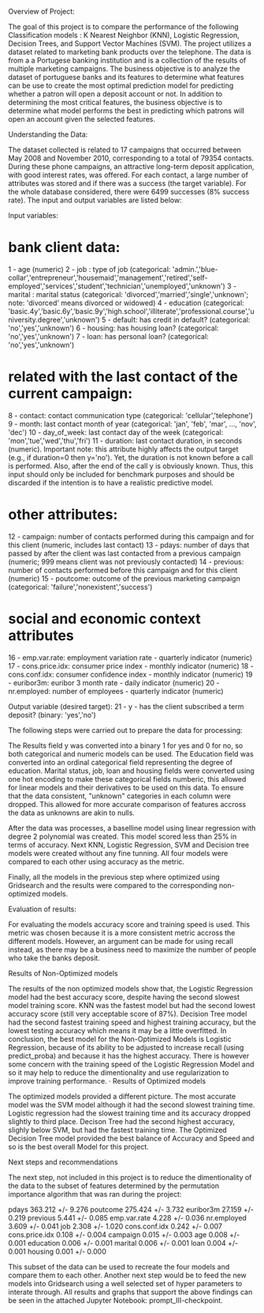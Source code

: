 
Overview of Project:

The goal of this project is to compare the performance of the following Classification models : 
K Nearest Neighbor (KNN), Logistic Regression, Decision Trees, and Support Vector Machines (SVM). The project utilizes a 
dataset related to marketing bank products over the telephone.  The data is from a a Portugese banking institution 
and is a collection of the results of multiple marketing campaigns. The business objective is to analyze the 
dataset of portuguese banks and its features to determine what features can be use to create the most optimal
 prediction model for predicting whether a patron will open a deposit account or not. In addition to determining 
 the most critical features, the business objective is to determine what 
model performs the best in predicting which patrons will open an account given the selected features.

Understanding the Data:

The dataset collected is related to 17 campaigns that occurred between May 2008 and November 2010, corresponding to a total of 79354 contacts. During these phone campaigns, an attractive long-term deposit application, with good interest rates, was offered. For each contact, a large number of attributes was stored and if there was a success 
(the target variable). For the whole database considered, there were 6499 successes (8% success rate).  The input and output variables are listed below:

Input variables:
# bank client data:
1 - age (numeric)
2 - job : type of job (categorical: 'admin.','blue-collar','entrepreneur','housemaid','management','retired','self-employed','services','student','technician','unemployed','unknown')
3 - marital : marital status (categorical: 'divorced','married','single','unknown'; note: 'divorced' means divorced or widowed)
4 - education (categorical: 'basic.4y','basic.6y','basic.9y','high.school','illiterate','professional.course','university.degree','unknown')
5 - default: has credit in default? (categorical: 'no','yes','unknown')
6 - housing: has housing loan? (categorical: 'no','yes','unknown')
7 - loan: has personal loan? (categorical: 'no','yes','unknown')
# related with the last contact of the current campaign:
8 - contact: contact communication type (categorical: 'cellular','telephone')
9 - month: last contact month of year (categorical: 'jan', 'feb', 'mar', ..., 'nov', 'dec')
10 - day_of_week: last contact day of the week (categorical: 'mon','tue','wed','thu','fri')
11 - duration: last contact duration, in seconds (numeric). Important note: this attribute highly affects the output target (e.g., if duration=0 then y='no'). Yet, the duration is not known before a call is performed. Also, after the end of the call y is obviously known. Thus, this input should only be included for benchmark purposes and should be discarded if the intention is to have a realistic predictive model.
# other attributes:
12 - campaign: number of contacts performed during this campaign and for this client (numeric, includes last contact)
13 - pdays: number of days that passed by after the client was last contacted from a previous campaign (numeric; 999 means client was not previously contacted)
14 - previous: number of contacts performed before this campaign and for this client (numeric)
15 - poutcome: outcome of the previous marketing campaign (categorical: 'failure','nonexistent','success')
# social and economic context attributes
16 - emp.var.rate: employment variation rate - quarterly indicator (numeric)
17 - cons.price.idx: consumer price index - monthly indicator (numeric)
18 - cons.conf.idx: consumer confidence index - monthly indicator (numeric)
19 - euribor3m: euribor 3 month rate - daily indicator (numeric)
20 - nr.employed: number of employees - quarterly indicator (numeric)

Output variable (desired target):
21 - y - has the client subscribed a term deposit? (binary: 'yes','no')

The following steps were carried out to prepare the data for processing:

The Results field y was converted into a binary 1 for yes and 0 for no, so both categorical and numeric models can be used. 
The Education field was converted into an ordinal categorical field representing the degree of education. 
Marital status, job, loan and housing fields were converted using one hot encoding to make these categorical
fields numberic, this allowed for linear models and their derivatives to be used on this data. 
To ensure that the data consistent, "unknown" categories in each column were dropped. 
This allowed for more accurate comparison of features accross the data as unknowns are akin to nulls.

After the data was processes, a baselline model using linear regression with degree 2 polynomial was created.  This model
scored less than 25% in terms of accuracy.  Next KNN, Logistic Regression, SVM and Decision tree models were created without 
any fine tunning.  All four models were compared to each other using accuracy as the metric.

Finally, all the models in the previous step where optimized using Gridsearch and the results were compared to the corresponding
non-optimized models.


Evaluation of results:

For evaluating the models accuracy score and training speed is used.  This metric was chosen because it is a more consistent metric accross the different
models. However, an argument can be made for using recall instead, as there may be a business need to maximize the number
of people who take the banks deposit.

Results of Non-Optimized models

The results of the non optimized models show that, the Logistic Regression model had the best accuracy score, despite having the second slowest model training score. KNN 
was the fastest model but had the second lowest accuracy score (still very acceptable score of 87%).  Decision Tree model had
the second fastest training speed and highest training accuracy, but the lowest testing accuracy which means it may be a little
overfitted.  In conclusion, the best model for the Non-Optimized Models is Logistic Regression, because of its ability to be
adjusted to increase recall (using predict_proba) and because it has the highest accuracy.  There is however some concern with the training speed
of the Logistic Regression Model and so it may help to reduce the dimentionality and use regularization to improve training performance.
·
Results of Optimized models

The optimized models provided a different picture. The most accurate model was the SVM model although it had the second 
slowest training time.  Logistic regression had the slowest training time and its accuracy dropped slightly to third place. 
Decison Tree had the second highest accuracy, slighly below SVM, but had the fastest training time.  The Optimized 
Decision Tree model provided the best balance of Accuracy and Speed and so is the best overall Model for this project.


Next steps and recommendations

The next step, not included in this project is to reduce the dimentionality of the data to the subset of features determined
by the permutation importance algorithm that was ran during the project:

pdays   363.212 +/- 9.276
poutcome 275.424 +/- 3.732
euribor3m 27.159 +/- 0.219
previous 5.441 +/- 0.085
emp.var.rate 4.228 +/- 0.036
nr.employed 3.609 +/- 0.041
job     2.308 +/- 1.020
cons.conf.idx 0.242 +/- 0.007
cons.price.idx 0.108 +/- 0.004
campaign 0.015 +/- 0.003
age     0.008 +/- 0.001
education 0.006 +/- 0.001
marital 0.006 +/- 0.001
loan    0.004 +/- 0.001
housing 0.001 +/- 0.000

This subset of the data can be used to recreate the four models and compare them to each other.  Another next step would 
be to feed the new models into Gridsearch using a well selected set of hyper parameters to interate through.
All results and graphs that support the above findings can be seen in the attached Jupyter Notebook:  prompt_III-checkpoint.



